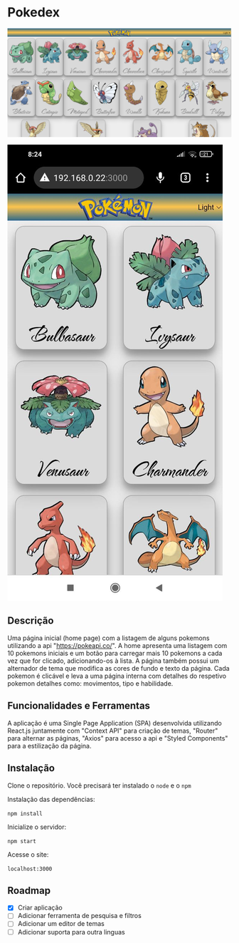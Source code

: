 # Pokedex
![preview](./preview-desktop.png)

![preview](./preview-mobile.jpg)

## Descrição

Uma página inicial (home page) com a listagem de alguns pokemons utilizando a api "https://pokeapi.co/". A home apresenta uma listagem com 10 pokemons iniciais e um botão para carregar mais 10 pokemons a cada vez que for clicado, adicionando-os à lista. A página também possui um alternador de tema que modifica as cores de fundo e texto da página. 
Cada pokemon é clicável e leva a uma página interna com detalhes do respetivo pokemon detalhes como: movimentos, tipo e habilidade.

## Funcionalidades e Ferramentas

A aplicação é uma Single Page Application (SPA) desenvolvida utilizando React.js juntamente com "Context API" para criação de temas, "Router" para alternar as páginas, "Axios" para acesso a api e "Styled Components" para a estilização da página.

## Instalação

Clone o repositório. Você precisará ter instalado o `node` e o `npm`

Instalação das dependências:

`npm install`

Inicialize o servidor:

`npm start`

Acesse o site:

`localhost:3000`

## Roadmap

- [x] Criar aplicação
- [ ] Adicionar ferramenta de pesquisa e filtros
- [ ] Adicionar um editor de temas
- [ ] Adicionar suporta para outra linguas 